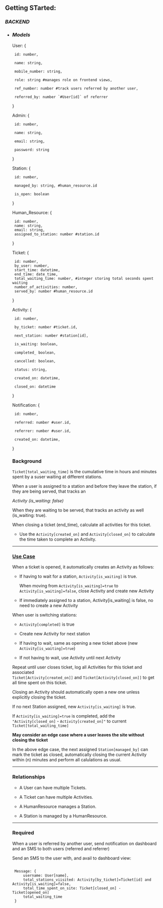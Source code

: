 ## Getting STarted:

### _BACKEND_

 - ### _Models_
 
 
 	
 	User: {
 	
 		id: number,
 		
 		name: string,
 		
 		mobile_number: string,
 		
 		role: string #manages role on frontend views,
 		
 		ref_number: number #track users referred by another user,
 		
 		referred_by: number `#User[id]` of referrer
 		
	}
	
	
	Admin: {
	
		id: number,
		
		name: string,
		
		email: string,
		
		password: string
		
	}
	
	
	Station: {
	
		id: number,
		
		managed_by: string, #human_resource.id
		
		is_open: boolean
		
	}
	
	
	Human_Resource: {
	
		id: number,
		name: string,
		email: string,
		assigned_to_station: number #station.id
	}
	
	
	Ticket: {
	
		id: number,
		by_user: number,
		start_time: datetime,
		end_time: date_time,
		total_waiting_time: number, #integer storing total seconds spent waiting
		number_of_activities: number,
		served_by: number #human_resource.id
	}
	
	
	Activity: {
	
		id: number,
		
		by_ticket: number #ticket.id,
		
		next_station: number #station[id],
		
		is_waiting: boolean,
		
		completed_ boolean,
		
		cancelled: boolean,
		
		status: string,
		
		created_on: datetime,
		
		closed_on: datetime		
	}
	
	
	Notification: {
	
		id: number,
		
		referred: number #user.id,
		
		referrer: number #user.id,
		
		created_on: datetime,	
	}
	
	
	### Background

	`Ticket[total_waiting_time]` is the cumulative time in hours and minutes spent by a suser waiting at different stations.
	
	When a user is assigned to a station and before they leave the station, if they are being served, that tracks an 
	
	*Activity (is_waiting: false)*
	
	When they are waiting to be served, that tracks an activity as well (is_waiting: true).
	
	When closing a ticket (end_time), calculate all activities for this ticket.
	
	 - Use the `Activity[created_on]` and `Activity[closed_on]` to calculate the time taken to complete an Activity.
	 
	 ---
	
	### <u>Use Case</u>
	
	When a ticket is opened, it automatically creates an Activity as follows:
	 - If having to wait for a station, `Activity[is_waiting]` is true.
	 
	 	When moving from `Activity[is_waiting]=true` to `Activity[is_waiting]=false`, close Activity and create new Activity
	 	
	 - If immediately assigned to a station, Activity[is_waiting] is false, no need to create a new Activity
	 
	When user is switching stations:
	
	 - `Activity[completed]` is true
	 
	 - Create new Activity for next station
	 
	 - If having to wait, same as opening a new ticket above (new `Activity[is_waiting]=true`)
	 
	 - If not having to wait, use Activity until next Activity
	 
	Repeat until user closes ticket, log all Activities for this ticket and associated<br>
	`Ticket[Activity[created_on]]` and `Ticket[Activity[closed_on]]` to get all time spent on this ticket.
	
	Closing an Activity should automatically open a new one unless explicitly closing the ticket.
	
	If no next Station assigned, new `Activity[is_waiting]` is true.
	
	If `Activity[is_waiting]=true` is completed, add the `"Activity[closed_on]` - `Activity[created_on]"` to current `Ticket[total_waiting_time]`
	
	**May consider an edge case where a user leaves the site without closing the ticket**
	
	In the above edge case, the next assigned `Station[managed_by]` can mark the ticket as closed, automatically closing the current Activity within (n) minutes and perform all calulations as usual.
	
	
	---
	
	### Relationships
	- A User can have multiple Tickets.
	
	- A Ticket can have multiple Activities.
	
	- A HumanResource manages a Station.
	
	- A Station is managed by a HumanResource.
	
	---
	
	### Required

	When a user is referred by another user, send notification on dashboard and an SMS to both users (referred and referrer)
	
	Send an SMS to the user with, and avail to dashboard view:
	
	<code>
	Message: {
		username: User[name],
		total_stations_viisited: Activity[by_ticket]=Ticket[id] and Activity[is_waiting]=false,
		total_time_spent_on_site: Ticket[closed_on] - Ticket[opened_on]
		total_waiting_time
	}
	</code>
	
